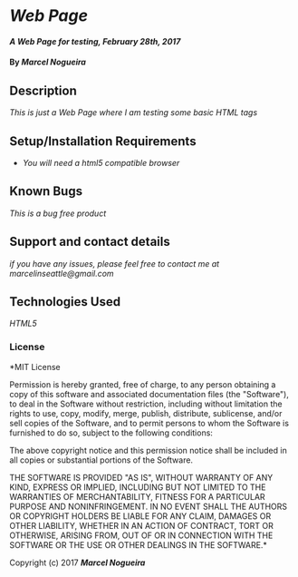 # _Web Page_

#### _A Web Page for testing, February 28th, 2017_

#### By _**Marcel Nogueira**_

## Description

_This is just a Web Page where I am testing some basic HTML tags_

## Setup/Installation Requirements

* _You will need a html5 compatible browser_

## Known Bugs

_This is a bug free product_

## Support and contact details

_if you have any issues, please feel free to contact me at marcelinseattle@gmail.com_

## Technologies Used

_HTML5_

### License

*MIT License

Permission is hereby granted, free of charge, to any person obtaining a copy of this software and associated documentation files (the "Software"), to deal in the Software without restriction, including without limitation the rights to use, copy, modify, merge, publish, distribute, sublicense, and/or sell copies of the Software, and to permit persons to whom the Software is furnished to do so, subject to the following conditions:

The above copyright notice and this permission notice shall be included in all copies or substantial portions of the Software.

THE SOFTWARE IS PROVIDED "AS IS", WITHOUT WARRANTY OF ANY KIND, EXPRESS OR IMPLIED, INCLUDING BUT NOT LIMITED TO THE WARRANTIES OF MERCHANTABILITY, FITNESS FOR A PARTICULAR PURPOSE AND NONINFRINGEMENT. IN NO EVENT SHALL THE AUTHORS OR COPYRIGHT HOLDERS BE LIABLE FOR ANY CLAIM, DAMAGES OR OTHER LIABILITY, WHETHER IN AN ACTION OF CONTRACT, TORT OR OTHERWISE, ARISING FROM, OUT OF OR IN CONNECTION WITH THE SOFTWARE OR THE USE OR OTHER DEALINGS IN THE SOFTWARE.*

Copyright (c) 2017 **_Marcel Nogueira_**
